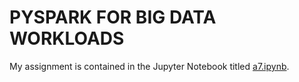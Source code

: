 # PYSPARK FOR BIG DATA WORKLOADS

My assignment is contained in the Jupyter Notebook titled [a7.ipynb](https://github.com/magabrielaa/large-scale-computing/blob/main/07-pyspark/a7.ipynb).